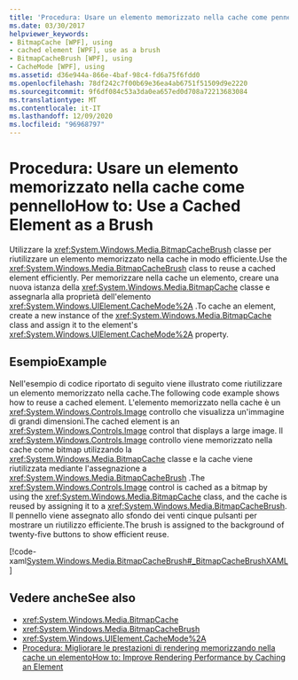 ```yaml
---
title: 'Procedura: Usare un elemento memorizzato nella cache come pennello'
ms.date: 03/30/2017
helpviewer_keywords:
- BitmapCache [WPF], using
- cached element [WPF], use as a brush
- BitmapCacheBrush [WPF], using
- CacheMode [WPF], using
ms.assetid: d36e944a-866e-4baf-98c4-fd6a75f6fdd0
ms.openlocfilehash: 78df242c7f00b69e36ea4ab6751f51509d9e2220
ms.sourcegitcommit: 9f6df084c53a3da0ea657ed0d708a72213683084
ms.translationtype: MT
ms.contentlocale: it-IT
ms.lasthandoff: 12/09/2020
ms.locfileid: "96968797"
---
```

# <a name="how-to-use-a-cached-element-as-a-brush"></a><span data-ttu-id="5126b-102">Procedura: Usare un elemento memorizzato nella cache come pennello</span><span class="sxs-lookup"><span data-stu-id="5126b-102">How to: Use a Cached Element as a Brush</span></span>
<span data-ttu-id="5126b-103">Utilizzare la <xref:System.Windows.Media.BitmapCacheBrush> classe per riutilizzare un elemento memorizzato nella cache in modo efficiente.</span><span class="sxs-lookup"><span data-stu-id="5126b-103">Use the <xref:System.Windows.Media.BitmapCacheBrush> class to reuse a cached element efficiently.</span></span> <span data-ttu-id="5126b-104">Per memorizzare nella cache un elemento, creare una nuova istanza della <xref:System.Windows.Media.BitmapCache> classe e assegnarla alla proprietà dell'elemento <xref:System.Windows.UIElement.CacheMode%2A> .</span><span class="sxs-lookup"><span data-stu-id="5126b-104">To cache an element, create a new instance of the <xref:System.Windows.Media.BitmapCache> class and assign it to the element's <xref:System.Windows.UIElement.CacheMode%2A> property.</span></span>  
  
## <a name="example"></a><span data-ttu-id="5126b-105">Esempio</span><span class="sxs-lookup"><span data-stu-id="5126b-105">Example</span></span>  
 <span data-ttu-id="5126b-106">Nell'esempio di codice riportato di seguito viene illustrato come riutilizzare un elemento memorizzato nella cache.</span><span class="sxs-lookup"><span data-stu-id="5126b-106">The following code example shows how to reuse a cached element.</span></span> <span data-ttu-id="5126b-107">L'elemento memorizzato nella cache è un <xref:System.Windows.Controls.Image> controllo che visualizza un'immagine di grandi dimensioni.</span><span class="sxs-lookup"><span data-stu-id="5126b-107">The cached element is an <xref:System.Windows.Controls.Image> control that displays a large image.</span></span> <span data-ttu-id="5126b-108">Il <xref:System.Windows.Controls.Image> controllo viene memorizzato nella cache come bitmap utilizzando la <xref:System.Windows.Media.BitmapCache> classe e la cache viene riutilizzata mediante l'assegnazione a <xref:System.Windows.Media.BitmapCacheBrush> .</span><span class="sxs-lookup"><span data-stu-id="5126b-108">The <xref:System.Windows.Controls.Image> control is cached as a bitmap by using the <xref:System.Windows.Media.BitmapCache> class, and the cache is reused by assigning it to a <xref:System.Windows.Media.BitmapCacheBrush>.</span></span> <span data-ttu-id="5126b-109">Il pennello viene assegnato allo sfondo dei venti cinque pulsanti per mostrare un riutilizzo efficiente.</span><span class="sxs-lookup"><span data-stu-id="5126b-109">The brush is assigned to the background of twenty-five buttons to show efficient reuse.</span></span>  
  
 [!code-xaml[System.Windows.Media.BitmapCacheBrush#_BitmapCacheBrushXAML](~/samples/snippets/csharp/VS_Snippets_Wpf/system.windows.media.bitmapcachebrush/cs/window1.xaml#_bitmapcachebrushxaml)]  
  
## <a name="see-also"></a><span data-ttu-id="5126b-110">Vedere anche</span><span class="sxs-lookup"><span data-stu-id="5126b-110">See also</span></span>

- <xref:System.Windows.Media.BitmapCache>
- <xref:System.Windows.Media.BitmapCacheBrush>
- <xref:System.Windows.UIElement.CacheMode%2A>
- [<span data-ttu-id="5126b-111">Procedura: Migliorare le prestazioni di rendering memorizzando nella cache un elemento</span><span class="sxs-lookup"><span data-stu-id="5126b-111">How to: Improve Rendering Performance by Caching an Element</span></span>](how-to-improve-rendering-performance-by-caching-an-element.md)
